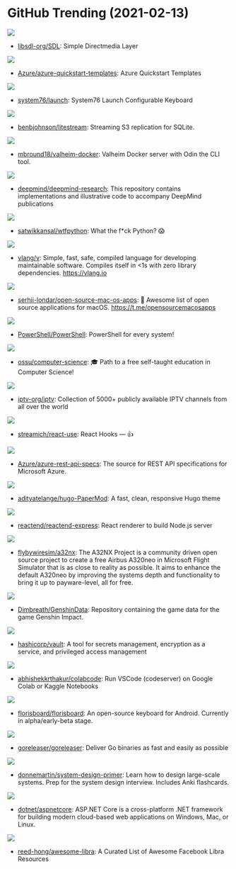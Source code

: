 # GitHub Trending (2021-02-13)

![](https://img.shields.io/badge/C-New%2093-green?style=flat-square&logo=appveyor)
- [libsdl-org/SDL](https://github.com/libsdl-org/SDL): Simple Directmedia Layer

![](https://img.shields.io/badge/PowerShell-New%2098-green?style=flat-square&logo=appveyor)
- [Azure/azure-quickstart-templates](https://github.com/Azure/azure-quickstart-templates): Azure Quickstart Templates

![](https://img.shields.io/badge/Shell-New%20173-green?style=flat-square&logo=appveyor)
- [system76/launch](https://github.com/system76/launch): System76 Launch Configurable Keyboard

![](https://img.shields.io/badge/Go-New%20475-green?style=flat-square&logo=appveyor)
- [benbjohnson/litestream](https://github.com/benbjohnson/litestream): Streaming S3 replication for SQLite.

![](https://img.shields.io/badge/Rust-New%2020-green?style=flat-square&logo=appveyor)
- [mbround18/valheim-docker](https://github.com/mbround18/valheim-docker): Valheim Docker server with Odin the CLI tool.

![](https://img.shields.io/badge/Jupyter%20Notebook-New%20144-green?style=flat-square&logo=appveyor)
- [deepmind/deepmind-research](https://github.com/deepmind/deepmind-research): This repository contains implementations and illustrative code to accompany DeepMind publications

![](https://img.shields.io/badge/Python-New%20285-green?style=flat-square&logo=appveyor)
- [satwikkansal/wtfpython](https://github.com/satwikkansal/wtfpython): What the f*ck Python? 😱

![](https://img.shields.io/badge/V-New%2058-green?style=flat-square&logo=appveyor)
- [vlang/v](https://github.com/vlang/v): Simple, fast, safe, compiled language for developing maintainable software. Compiles itself in <1s with zero library dependencies. https://vlang.io

![](https://img.shields.io/badge/Swift-New%2094-green?style=flat-square&logo=appveyor)
- [serhii-londar/open-source-mac-os-apps](https://github.com/serhii-londar/open-source-mac-os-apps): 🚀 Awesome list of open source applications for macOS. https://t.me/opensourcemacosapps

![](https://img.shields.io/badge/C%23-New%2024-green?style=flat-square&logo=appveyor)
- [PowerShell/PowerShell](https://github.com/PowerShell/PowerShell): PowerShell for every system!

![](https://img.shields.io/badge/none-New%2073-green?style=flat-square&logo=appveyor)
- [ossu/computer-science](https://github.com/ossu/computer-science): 🎓 Path to a free self-taught education in Computer Science!

![](https://img.shields.io/badge/JavaScript-New%20301-green?style=flat-square&logo=appveyor)
- [iptv-org/iptv](https://github.com/iptv-org/iptv): Collection of 5000+ publicly available IPTV channels from all over the world

![](https://img.shields.io/badge/TypeScript-New%20105-green?style=flat-square&logo=appveyor)
- [streamich/react-use](https://github.com/streamich/react-use): React Hooks — 👍

![](https://img.shields.io/badge/TypeScript-New%2061-green?style=flat-square&logo=appveyor)
- [Azure/azure-rest-api-specs](https://github.com/Azure/azure-rest-api-specs): The source for REST API specifications for Microsoft Azure.

![](https://img.shields.io/badge/HTML-New%2019-green?style=flat-square&logo=appveyor)
- [adityatelange/hugo-PaperMod](https://github.com/adityatelange/hugo-PaperMod): A fast, clean, responsive Hugo theme

![](https://img.shields.io/badge/JavaScript-New%2043-green?style=flat-square&logo=appveyor)
- [reactend/reactend-express](https://github.com/reactend/reactend-express): React renderer to build Node.js server

![](https://img.shields.io/badge/JavaScript-New%20190-green?style=flat-square&logo=appveyor)
- [flybywiresim/a32nx](https://github.com/flybywiresim/a32nx): The A32NX Project is a community driven open source project to create a free Airbus A320neo in Microsoft Flight Simulator that is as close to reality as possible. It aims to enhance the default A320neo by improving the systems depth and functionality to bring it up to payware-level, all for free.

![](https://img.shields.io/badge/none-New%2013-green?style=flat-square&logo=appveyor)
- [Dimbreath/GenshinData](https://github.com/Dimbreath/GenshinData): Repository containing the game data for the game Genshin Impact.

![](https://img.shields.io/badge/Go-New%20149-green?style=flat-square&logo=appveyor)
- [hashicorp/vault](https://github.com/hashicorp/vault): A tool for secrets management, encryption as a service, and privileged access management

![](https://img.shields.io/badge/Python-New%2035-green?style=flat-square&logo=appveyor)
- [abhishekkrthakur/colabcode](https://github.com/abhishekkrthakur/colabcode): Run VSCode (codeserver) on Google Colab or Kaggle Notebooks

![](https://img.shields.io/badge/Kotlin-New%209-green?style=flat-square&logo=appveyor)
- [florisboard/florisboard](https://github.com/florisboard/florisboard): An open-source keyboard for Android. Currently in alpha/early-beta stage.

![](https://img.shields.io/badge/Go-New%2020-green?style=flat-square&logo=appveyor)
- [goreleaser/goreleaser](https://github.com/goreleaser/goreleaser): Deliver Go binaries as fast and easily as possible

![](https://img.shields.io/badge/Python-New%2087-green?style=flat-square&logo=appveyor)
- [donnemartin/system-design-primer](https://github.com/donnemartin/system-design-primer): Learn how to design large-scale systems. Prep for the system design interview. Includes Anki flashcards.

![](https://img.shields.io/badge/C%23-New%2021-green?style=flat-square&logo=appveyor)
- [dotnet/aspnetcore](https://github.com/dotnet/aspnetcore): ASP.NET Core is a cross-platform .NET framework for building modern cloud-based web applications on Windows, Mac, or Linux.

![](https://img.shields.io/badge/none-New%20262-green?style=flat-square&logo=appveyor)
- [reed-hong/awesome-libra](https://github.com/reed-hong/awesome-libra): A Curated List of Awesome Facebook Libra Resources

